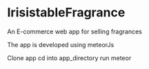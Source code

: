 # IrisistableFragrance
An E-commerce web app for selling fragrances 

The app is developed using meteorJs

Clone app
cd into app_directory
run meteor
